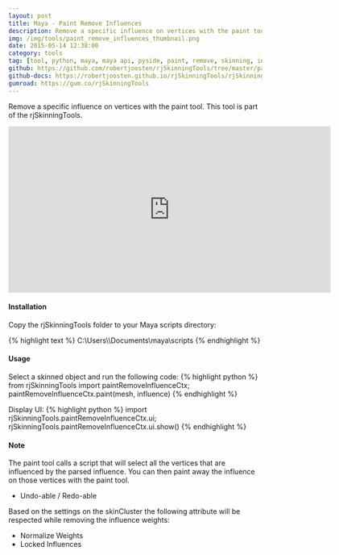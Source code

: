 ```yaml
---
layout: post
title: Maya - Paint Remove Influences
description: Remove a specific influence on vertices with the paint tool. This tool is part of the rjSkinningTools.
img: /img/tools/paint_remove_influences_thumbnail.png
date: 2015-05-14 12:38:00
category: tools
tag: [tool, python, maya, maya api, pyside, paint, remove, skinning, influence, custom command]
github: https://github.com/robertjoosten/rjSkinningTools/tree/master/paintRemoveInfluenceCtx
github-docs: https://robertjoosten.github.io/rjSkinningTools/rjSkinningTools.paintRemoveInfluenceCtx
gumroad: https://gum.co/rjSkinningTools
---
```

<p class="justify">Remove a specific influence on vertices with the paint tool. This tool is part of the rjSkinningTools.</p>

<p align="center"><iframe src="https://player.vimeo.com/video/122189210?color=ff9933&title=0&byline=0&portrait=0" width="640" height="330" frameborder="0" webkitallowfullscreen mozallowfullscreen allowfullscreen></iframe></p>

<h4>Installation</h4> 
<p class="justify">Copy the rjSkinningTools folder to your Maya scripts directory: </p>
{% highlight text %}
C:\Users\<USER>\Documents\maya\scripts
{% endhighlight %}

<h4>Usage</h4> 
Select a skinned object and run the following code:
{% highlight python %}
from rjSkinningTools import paintRemoveInfluenceCtx;
paintRemoveInfluenceCtx.paint(mesh, influence)
{% endhighlight %}

Display UI:
{% highlight python %}
import rjSkinningTools.paintRemoveInfluenceCtx.ui;
rjSkinningTools.paintRemoveInfluenceCtx.ui.show()
{% endhighlight %}

<h4>Note</h4>
<p class="justify">The paint tool calls a script that will select all the vertices that are influenced by the parsed influence. You can then paint away the influence on those vertices with the paint tool.</p>
<ul>
 	<li>Undo-able / Redo-able</li>
</ul>
<p class="justify">Based on the settings on the skinCluster the following attribute will be respected while removing the influence weights:</p>
<ul>
 	<li>Normalize Weights</li>
 	<li>Locked Influences</li>
</ul>